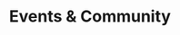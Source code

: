 ---
title: "Events & Community"
description: "Here you will find a collection of all the events I have participated in as a speaker or as a simple attendee, as well as all the activities I engage in within various communities I am involved with."
---